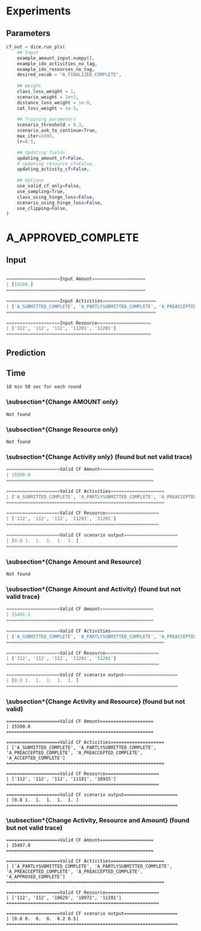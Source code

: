 # Experiments

## Parameters
```python
cf_out = dice.run_pls(
    ## Input
    example_amount_input.numpy(),
    example_idx_activities_no_tag,
    example_idx_resources_no_tag,
    desired_vocab = "A_FINALIZED_COMPLETE",
    
    ## Weight
    class_loss_weight = 1,
    scenario_weight = 2e+2,
    distance_loss_weight = 1e-8,
    cat_loss_weight = 1e-3,
    
    ## Training parameters
    scenario_threshold = 0.3,
    scenario_ask_to_continue=True,
    max_iter=1000,
    lr=0.5,

    ## Updating fields
    updating_amount_cf=False,
    # updating_resource_cf=False,
    updating_activity_cf=False,
    
    ## Options
    use_valid_cf_only=False,
    use_sampling=True,
    class_using_hinge_loss=False,
    scenario_using_hinge_loss=False,
    use_clipping=False, 
)
```

# A_APPROVED_COMPLETE

## Input

```python

====================Input Amount====================
| [15500.] 
====================================================

====================Input Activities====================
| ['A_SUBMITTED_COMPLETE', 'A_PARTLYSUBMITTED_COMPLETE', 'A_PREACCEPTED_COMPLETE', 'A_ACCEPTED_COMPLETE', 'A_FINALIZED_COMPLETE'] 
========================================================

====================Input Resource====================
| ['112', '112', '112', '11201', '11201'] 
======================================================
```

## Prediction

## Time
```18 min 50 sec for each round ```

### \subsection*{Change AMOUNT only}
```Not found```

### \subsection*{Change Resource only}
```Not found```

### \subsection*{Change Activity only} (found but not valid trace)
```python
====================Valid CF Amount====================
| 15500.0 
=======================================================

====================Valid CF Activities====================
| ['A_SUBMITTED_COMPLETE', 'A_PARTLYSUBMITTED_COMPLETE', 'A_PREACCEPTED_COMPLETE', 'A_PREACCEPTED_COMPLETE', 'A_ACCEPTED_COMPLETE'] 
===========================================================

====================Valid CF Resource====================
| ['112', '112', '112', '11201', '11201'] 
=========================================================

====================Valid CF scenario output====================
| [0.8 1.  1.  1.  1.  1. ] 
================================================================
```

### \subsection*{Change Amount and Resource}
```Not found```

### \subsection*{Change Amount and Activity} (found but not valid trace)
```python
====================Valid CF Amount====================
| 15491.5 
=======================================================

====================Valid CF Activities====================
| ['A_SUBMITTED_COMPLETE', 'A_PARTLYSUBMITTED_COMPLETE', 'A_PREACCEPTED_COMPLETE', 'A_PREACCEPTED_COMPLETE', 'A_ACCEPTED_COMPLETE'] 
===========================================================

====================Valid CF Resource====================
| ['112', '112', '112', '11201', '11201'] 
=========================================================

====================Valid CF scenario output====================
| [0.8 1.  1.  1.  1.  1. ] 
================================================================
```

### \subsection*{Change Activity and Resource} (found but not valid)
```
====================Valid CF Amount====================
| 15500.0 
=======================================================

====================Valid CF Activities====================
| ['A_SUBMITTED_COMPLETE', 'A_PARTLYSUBMITTED_COMPLETE', 'A_PREACCEPTED_COMPLETE', 'A_PREACCEPTED_COMPLETE', 'A_ACCEPTED_COMPLETE'] 
===========================================================

====================Valid CF Resource====================
| ['112', '112', '112', '11181', '10935'] 
=========================================================

====================Valid CF scenario output====================
| [0.8 1.  1.  1.  1.  1. ] 
================================================================
```

### \subsection*{Change Activity, Resource and Amount} (found but not valid trace)
```
====================Valid CF Amount====================
| 15497.0 
=======================================================

====================Valid CF Activities====================
| ['A_PARTLYSUBMITTED_COMPLETE', 'A_PARTLYSUBMITTED_COMPLETE', 'A_PREACCEPTED_COMPLETE', 'A_PREACCEPTED_COMPLETE', 'A_APPROVED_COMPLETE'] 
===========================================================

====================Valid CF Resource====================
| ['112', '112', '10629', '10972', '11201'] 
=========================================================

====================Valid CF scenario output====================
| [0.8 0.  0.  0.  0.2 0.5] 
================================================================
```
